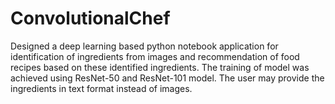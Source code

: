 # ConvolutionalChef
Designed a deep learning based python notebook application for identification of ingredients from images and recommendation of food recipes based on these identified ingredients. The training of model was achieved using ResNet-50 and ResNet-101 model. The user may provide the ingredients in text format instead of images.
